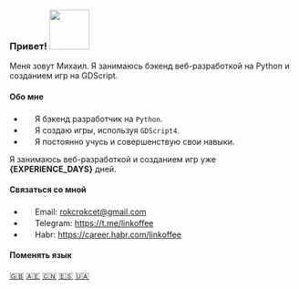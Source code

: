 ### Привет! <img src="https://i.imgur.com/ht1cLtJ.gif" width="70"/>

Меня зовут Михаил. Я занимаюсь бэкенд веб-разработкой на Python и созданием игр на GDScript.

#### Обо мне

- <img src="https://i.imgur.com/biAglR4.png" width="17" /> Я бэкенд разработчик на `Python`.
- <img src="https://i.imgur.com/r8qzwhR.png" width="17" /> Я создаю игры, используя `GDScript4`.
- <img src="https://i.imgur.com/Z9qEr2r.png" width="17" /> Я постоянно учусь и совершенствую свои навыки.

Я занимаюсь веб-разработкой и созданием игр уже **{EXPERIENCE_DAYS}** дней.

#### Связаться со мной

- <img src="https://i.imgur.com/yiInjvC.png" width="17" /> Email: rokcrokcet@gmail.com
- <img src="https://i.imgur.com/5xmWiID.png" width="17" /> Telegram: https://t.me/linkoffee
- <img src="https://i.imgur.com/mCB76Y7.png" width="17" /> Habr: https://career.habr.com/linkoffee

#### Поменять язык
[🇬🇧](README_EN.md) [🇦🇪](README_AR.md) [🇨🇳](README_CN.md) [🇪🇸](README_ES.md) [🇺🇦](README_UA.md)
